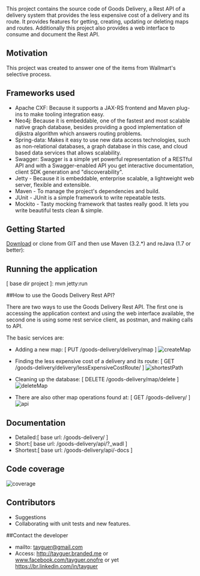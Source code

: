 This project contains the source code of Goods Delivery, a Rest API of a delivery system that provides the less expensive cost of a delivery and its route. It provides features for getting, creating, updating or deleting maps and routes. Additionally this project also provides a web interface to consume and document the Rest API.

## Motivation

This project was created to answer one of the items from Wallmart's selective process.

## Frameworks used

* Apache CXF: Because it supports a JAX-RS frontend and Maven plug-ins to make tooling integration easy.
* Neo4j: Because it is embeddable, one of the fastest and most scalable native graph database, besides providing a good implementation of dijkstra algorithm which answers routing problems.
* Spring-data: Makes it easy to use new data access technologies, such as non-relational databases, a graph database in this case, and cloud based data services that allows scalability.
* Swagger: Swagger is a simple yet powerful representation of a RESTful API and with a Swagger-enabled API you get interactive documentation, client SDK generation and "discoverability".
* Jetty - Because it is embeddable, enterprise scalable, a lightweight web server, flexible and extensible.
* Maven - To manage the project's dependencies and build.
* JUnit - JUnit is a simple framework to write repeatable tests.
* Mockito - Tasty mocking framework that tastes really good. It lets you write beautiful tests clean & simple. 

## Getting Started

[Download](https://github.com/tayguer/goods-delivery) or clone from GIT and then use Maven (3.2.*) and reJava (1.7 or better):

## Running the application

[ base dir project ]: mvn jetty:run

##How to use the Goods Delivery Rest API?

There are two ways to use the Goods Delivery Rest API. The first one is accessing the application context and using the web interface available, the second one is using some rest service client, as postman, and making calls to API.

The basic services are:

* Adding a new map: [ PUT /goods-delivery/delivery/map ]
![createMap](https://github.com/tayguer/goods-delivery/blob/develop/docs/imagescreateMap.png)

* Finding the less expensive cost of a delivery and its route: [ GET /goods-delivery/delivery/lessExpensiveCostRoute/ ]
![shortestPath](https://github.com/tayguer/goods-delivery/blob/develop/docs/images/shortestPath.png)

* Cleaning up the database: [ DELETE /goods-delivery/map/delete ]
![deleteMap](https://github.com/tayguer/goods-delivery/blob/develop/docs/images/deleteMap.png)

* There are also other map operations found at: [ GET /goods-delivery/ ]
![api](https://github.com/tayguer/goods-delivery/blob/develop/docs/images/api.png)

## Documentation

* Detailed:[ base url: /goods-delivery/ ]
* Short:[ base url: /goods-delivery/api/?_wadl ]
* Shortest:[ base url: /goods-delivery/api/-docs ]

## Code coverage

![coverage](https://github.com/tayguer/goods-delivery/blob/develop/docs/images/coverage.png)

## Contributors
* Suggestions
* Collaborating with unit tests and new features.

##Contact the developer

* mailto: tayguer@gmail.com
* Access: http://tayguer.branded.me or www.facebook.com/tayguer.onofre or yet https://br.linkedin.com/in/tayguer

